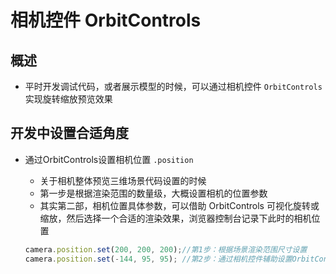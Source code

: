 # 相机控件 OrbitControls

## 概述

+ 平时开发调试代码，或者展示模型的时候，可以通过相机控件 `OrbitControls` 实现旋转缩放预览效果

## 开发中设置合适角度

+ 通过OrbitControls设置相机位置 `.position`

  + 关于相机整体预览三维场景代码设置的时候
  + 第一步是根据渲染范围的数量级，大概设置相机的位置参数
  + 其实第二部，相机位置具体参数，可以借助 OrbitControls 可视化旋转或缩放，然后选择一个合适的渲染效果，浏览器控制台记录下此时的相机位置

  ```js
  camera.position.set(200, 200, 200);//第1步：根据场景渲染范围尺寸设置
  camera.position.set(-144, 95, 95); //第2步：通过相机控件辅助设置OrbitControls
  ```
